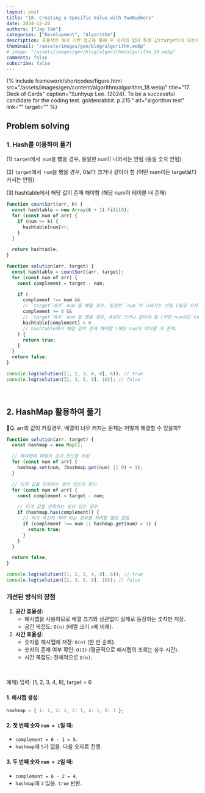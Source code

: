 ```yaml
---
layout: post
title: "18. Creating a Specific Value with TwoNumbers"
date: 2024-12-26
authors: ["Jay Tak"]
categories: ["Development", "Algorithm"]
description: 효율적인 해시 기반 접근을 통해 두 숫자의 합이 특정 값(target)이 되는지를 빠르게 판단
thumbnail: "/assets/images/gen/blog/algorithm.webp"
# image: "/assets/images/gen/blog/algorithm/algorithm_18.webp"
comments: false
subscribe: false
---
```


{% include framework/shortcodes/figure.html src="/assets/images/gen/content/algorithm/algorithm_18.webp" title="17. Deck of Cards" caption="Sunhyup Lee. (2024). To be a successful candidate for the coding test. goldenrabbit. p.215." alt="algorithm test" link="" target="" %}

## Problem solving

### 1. Hash를 이용하여 풀기

(1) `target`에서` num`을 뺐을 경우, 동일한 `num`이 나와서는 안됨 (동일 숫자 안됨)

(2) `target`에서` num`을 뺐을 경우, 0보다 크거나 같아야 함 (어떤 num이든 target보다 커서는 안됨)

(3) hashtable에서 해당 값이 존재 해야함 (해당 num이 테이블 내 존재)

```javascript
function countSort(arr, k) {
  const hashtable = new Array(k + 1).fill(0);
  for (const num of arr) {
    if (num <= k) {
      hashtable[num]++;
    }
  }

  return hashtable;
}

function solution(arr, target) {
  const hashtable = countSort(arr, target);
  for (const num of arr) {
    const complement = target - num;

    if (
      complement !== num &&
      // `target`에서` num`을 뺐을 경우, 동일한 `num`이 나와서는 안됨 (동일 숫자 안됨)
      complement >= 0 &&
      // `target`에서` num`을 뺐을 경우, 0보다 크거나 같아야 함 (어떤 num이든 target보다 커서는 안됨)
      hashtable[complement] > 0
      // hashtable에서 해당 값이 존재 해야함 (해당 num이 테이블 내 존재)
    ) {
      return true;
    }
  }
  return false;
}

console.log(solution([1, 2, 3, 4, 8], 6)); // true
console.log(solution([2, 3, 5, 9], 10)); // false
```

<br>

## 2. HashMap 활용하여 풀기

🧐Q. arr의 값이 커질경우, 배열이 너무 커지는 문제는 어떻게 해결할 수 있을까?

```js
function solution(arr, target) {
  const hashmap = new Map();

  // 해시맵에 배열의 값과 빈도를 저장
  for (const num of arr) {
    hashmap.set(num, (hashmap.get(num) || 0) + 1);
  }

  // 타겟 값을 만족하는 쌍이 있는지 확인
  for (const num of arr) {
    const complement = target - num;

    // 타겟 값을 만족하는 쌍이 있는 경우
    if (hashmap.has(complement)) {
      // 자기 자신과 짝이 되는 경우를 처리할 필요 없음
      if (complement !== num || hashmap.get(num) > 1) {
        return true;
      }
    }
  }

  return false;
}

console.log(solution([1, 2, 3, 4, 8], 6)); // true
console.log(solution([2, 3, 5, 9], 10)); // false
```

### 개선된 방식의 장점

1. **공간 효율성:**
   - 해시맵을 사용하므로 배열 크기와 상관없이 실제로 등장하는 숫자만 저장.
   - 공간 복잡도: `O(n)` (배열 크기 `n`에 비례).
2. **시간 효율성:**
   - 숫자를 해시맵에 저장: `O(n)` (한 번 순회).
   - 숫자의 존재 여부 확인: `O(1)` (평균적으로 해시맵의 조회는 상수 시간).
   - 시간 복잡도: 전체적으로 `O(n)`.

<br>

예제) 입력: [1, 2, 3, 4, 8], target = 6

#### 1. 해시맵 생성:

```js
hashmap = { 1: 1, 2: 1, 3: 1, 4: 1, 8: 1 };
```

#### 2. 첫 번째 숫자 `num = 1`일 때:

- `complement = 6 - 1 = 5`.
- `hashmap`에 `5`가 없음. 다음 숫자로 진행.

#### 3. 두 번째 숫자 `num = 2`일 때:

- `complement = 6 - 2 = 4`.
- `hashmap`에 `4` 있음. `true` 반환.

<br><br><br>

